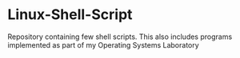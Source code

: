 # Linux-Shell-Script
Repository containing few shell scripts. This also includes programs implemented as part of my Operating Systems Laboratory
